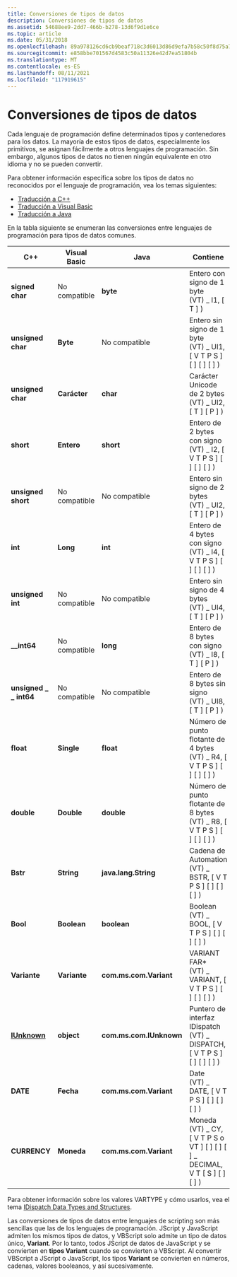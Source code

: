 ```yaml
---
title: Conversiones de tipos de datos
description: Conversiones de tipos de datos
ms.assetid: 54688ee9-2dd7-466b-b278-13d6f9d1e6ce
ms.topic: article
ms.date: 05/31/2018
ms.openlocfilehash: 89a978126cd6cb9beaf718c3d6013d86d9efa7b58c50f8d75a7cae79dc5c1543
ms.sourcegitcommit: e858bbe701567d4583c50a11326e42d7ea51804b
ms.translationtype: MT
ms.contentlocale: es-ES
ms.lasthandoff: 08/11/2021
ms.locfileid: "117919615"
---
```

# <a name="data-type-conversions"></a>Conversiones de tipos de datos

Cada lenguaje de programación define determinados tipos y contenedores para los datos. La mayoría de estos tipos de datos, especialmente los primitivos, se asignan fácilmente a otros lenguajes de programación. Sin embargo, algunos tipos de datos no tienen ningún equivalente en otro idioma y no se pueden convertir.

Para obtener información específica sobre los tipos de datos no reconocidos por el lenguaje de programación, vea los temas siguientes:

-   [Traducción a C++](translating-to-c--.md)
-   [Traducción a Visual Basic](translating-to-visual-basic.md)
-   [Traducción a Java](translating-to-java.md)

En la tabla siguiente se enumeran las conversiones entre lenguajes de programación para tipos de datos comunes.



| C++                                     | Visual Basic             | Java                               | Contiene                                                                                       |
|-----------------------------------------|--------------------------|------------------------------------|------------------------------------------------------------------------------------------------|
| **signed char**<br/>              | No compatible<br/> | **byte**<br/>                | Entero con signo de 1 byte <br/> (VT) \_ I1, \[ T \] )<br/>                                   |
| **unsigned char**<br/>            | **Byte**<br/>      | No compatible<br/>           | Entero sin signo de 1 byte <br/> (VT) \_ UI1, \[ V T P S \] \[ \] \[ \] \[ \] )<br/>                 |
| **unsigned char**<br/>            | **Carácter**<br/> | **char**<br/>                | Carácter Unicode de 2 bytes <br/> (VT) \_ UI2, \[ T \] \[ P \] )<br/>                          |
| **short**<br/>                    | **Entero**<br/>   | **short**<br/>               | Entero de 2 bytes con signo <br/> (VT) \_ I2, \[ V T P S \] \[ \] \[ \] \[ \] )<br/>                    |
| **unsigned short**<br/>           | No compatible<br/> | No compatible<br/>           | Entero sin signo de 2 bytes <br/> (VT) \_ UI2, \[ T \] \[ P \] )<br/>                           |
| **int**<br/>                      | **Long**<br/>      | **int**<br/>                 | Entero de 4 bytes con signo <br/> (VT) \_ I4, \[ V T P S \] \[ \] \[ \] \[ \] )<br/>                    |
| **unsigned int**<br/>             | No compatible<br/> | No compatible<br/>           | Entero sin signo de 4 bytes <br/> (VT) \_ UI4, \[ T \] \[ P \] )<br/>                           |
| **\_\_int64**<br/>                | No compatible<br/> | **long**<br/>                | Entero de 8 bytes con signo <br/> (VT) \_ I8, \[ T \] \[ P \] )<br/>                              |
| **unsigned \_ \_ int64**<br/>       | No compatible<br/> | No compatible<br/>           | Entero de 8 bytes sin signo <br/> (VT) \_ UI8, \[ T \] \[ P \] )<br/>                           |
| **float**<br/>                    | **Single**<br/>    | **float**<br/>               | Número de punto flotante de 4 bytes <br/> (VT) \_ R4, \[ V T P S \] \[ \] \[ \] \[ \] )<br/>             |
| **double**<br/>                   | **Double**<br/>    | **double**<br/>              | Número de punto flotante de 8 bytes <br/> (VT) \_ R8, \[ V T P S \] \[ \] \[ \] \[ \] )<br/>             |
| **Bstr**<br/>                     | **String**<br/>    | **java.lang.String**<br/>    | Cadena de Automation <br/> (VT) \_ BSTR, \[ V T P S \] \[ \] \[ \] \[ \] )<br/>                      |
| **Bool**<br/>                     | **Boolean**<br/>   | **boolean**<br/>             | Boolean <br/> (VT) \_ BOOL, \[ V T P S \] \[ \] \[ \] \[ \] )<br/>                                |
| **Variante**<br/>                  | **Variante**<br/>   | **com.ms.com.Variant**<br/>  | VARIANT FAR\* <br/> (VT) \_ VARIANT, \[ V T P S \] \[ \] \[ \] \[ \] )<br/>                       |
| [**IUnknown**](/windows/desktop/api/Unknwn/nn-unknwn-iunknown)<br/> | **object**<br/>    | **com.ms.com.IUnknown**<br/> | Puntero de interfaz IDispatch <br/> (VT) \_ DISPATCH, \[ V T P S \] \[ \] \[ \] \[ \] )<br/>        |
| **DATE**<br/>                     | **Fecha**<br/>      | **com.ms.com.Variant**<br/>  | Date <br/> (VT) \_ DATE, \[ V T P S \] \[ \] \[ \] \[ \] )<br/>                                   |
| **CURRENCY**<br/>                 | **Moneda**<br/>  | **com.ms.com.Variant**<br/>  | Moneda <br/> (VT) \_ CY, \[ V T P S o VT \] \[ \] \[ \] \[ \] \_ DECIMAL, V T \[ S \] \[ \] \[ \] )<br/> |



 

Para obtener información sobre los valores VARTYPE y cómo usarlos, vea el tema [IDispatch Data Types and Structures](/previous-versions/ms221600(v=vs.100)).

Las conversiones de tipos de datos entre lenguajes de scripting son más sencillas que las de los lenguajes de programación. JScript y JavaScript admiten los mismos tipos de datos, y VBScript solo admite un tipo de datos único, **Variant**. Por lo tanto, todos JScript de datos de JavaScript y se convierten en **tipos Variant** cuando se convierten a VBScript. Al convertir VBScript a JScript o JavaScript, los tipos **Variant** se convierten en números, cadenas, valores booleanos, y así sucesivamente.

 

